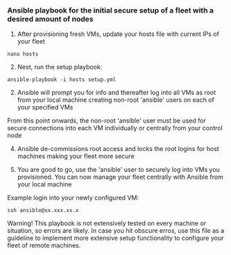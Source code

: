 ### Ansible playbook for the initial secure setup of a fleet with a desired amount of nodes

1. After provisioning fresh VMs, update your hosts file with current IPs of your fleet

`nano hosts`

2. Nest, run the setup playbook:

`ansible-playbook -i hosts setup.yml`

2. Ansible will prompt you for info and thereafter log into all VMs as root from your local machine creating non-root 'ansible' users on each of your specified VMs

From this point onwards, the non-root 'ansible' user must be used for secure connections into each VM individually or centrally from your control node

4. Ansible de-commissions root access and locks the root logins for host machines making your fleet more secure

5. You are good to go, use the 'ansible' user to securely log into VMs you provisioned. You can now manage your fleet centrally with Ansible from your local machine

Example login into your newly configured VM: 

`ssh ansible@xx.xxx.xx.x`

Warning! This playbook is not extensively tested on every machine or situation, so errors are likely. In case you hit obscure erros, use this file as a guideline to implement more extensive setup functionality to configure your fleet of remote machines.
